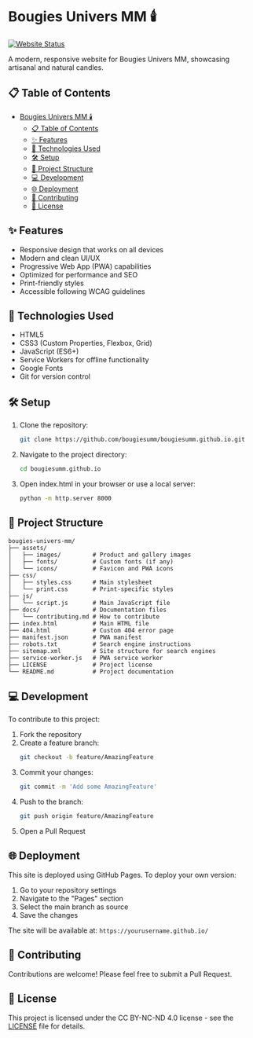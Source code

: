 # Bougies Univers MM 🕯️

[![Website Status](https://img.shields.io/website?url=https%3A%2F%2Fbougiesumm.github.io%2Fbougiesumm.github.io)](https://bougies.universmm.com)

A modern, responsive website for Bougies Univers MM, showcasing artisanal and natural candles.

## 📋 Table of Contents
- [Bougies Univers MM 🕯️](#bougies-univers-mm-️)
  - [📋 Table of Contents](#-table-of-contents)
  - [✨ Features](#-features)
  - [🚀 Technologies Used](#-technologies-used)
  - [🛠️ Setup](#️-setup)
  - [📁 Project Structure](#-project-structure)
  - [💻 Development](#-development)
  - [🌐 Deployment](#-deployment)
  - [🤝 Contributing](#-contributing)
  - [📄 License](#-license)

## ✨ Features
- Responsive design that works on all devices
- Modern and clean UI/UX
- Progressive Web App (PWA) capabilities
- Optimized for performance and SEO
- Print-friendly styles
- Accessible following WCAG guidelines

## 🚀 Technologies Used
- HTML5
- CSS3 (Custom Properties, Flexbox, Grid)
- JavaScript (ES6+)
- Service Workers for offline functionality
- Google Fonts
- Git for version control

## 🛠️ Setup
1. Clone the repository:
   ```bash
   git clone https://github.com/bougiesumm/bougiesumm.github.io.git
   ```
2. Navigate to the project directory:
   ```bash
   cd bougiesumm.github.io
   ```
3. Open index.html in your browser or use a local server:
   ```bash
   python -m http.server 8000
   ```

## 📁 Project Structure
```
bougies-univers-mm/
├── assets/
│   ├── images/         # Product and gallery images
│   ├── fonts/          # Custom fonts (if any)
│   └── icons/          # Favicon and PWA icons
├── css/
│   ├── styles.css      # Main stylesheet
│   └── print.css       # Print-specific styles
├── js/
│   └── script.js       # Main JavaScript file
├── docs/               # Documentation files
│   └── contributing.md # How to contribute
├── index.html          # Main HTML file
├── 404.html            # Custom 404 error page
├── manifest.json       # PWA manifest
├── robots.txt          # Search engine instructions
├── sitemap.xml         # Site structure for search engines
├── service-worker.js   # PWA service worker
├── LICENSE             # Project license
└── README.md           # Project documentation
```

## 💻 Development
To contribute to this project:

1. Fork the repository
2. Create a feature branch:
   ```bash
   git checkout -b feature/AmazingFeature
   ```
3. Commit your changes:
   ```bash
   git commit -m 'Add some AmazingFeature'
   ```
4. Push to the branch:
   ```bash
   git push origin feature/AmazingFeature
   ```
5. Open a Pull Request

## 🌐 Deployment
This site is deployed using GitHub Pages. To deploy your own version:

1. Go to your repository settings
2. Navigate to the "Pages" section
3. Select the main branch as source
4. Save the changes

The site will be available at: `https://yourusername.github.io/`

## 🤝 Contributing
Contributions are welcome! Please feel free to submit a Pull Request.

## 📄 License
This project is licensed under the CC BY-NC-ND 4.0 license - see the [LICENSE](LICENSE.md) file for details.